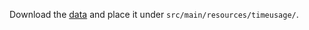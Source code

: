Download the [data](http://alaska.epfl.ch/~dockermoocs/bigdata/atussum.csv) and place it under `src/main/resources/timeusage/`.
